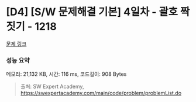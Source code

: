 # [D4] [S/W 문제해결 기본] 4일차 - 괄호 짝짓기 - 1218 

[문제 링크](https://swexpertacademy.com/main/code/problem/problemDetail.do?contestProbId=AV14eWb6AAkCFAYD) 

### 성능 요약

메모리: 21,132 KB, 시간: 116 ms, 코드길이: 908 Bytes



> 출처: SW Expert Academy, https://swexpertacademy.com/main/code/problem/problemList.do